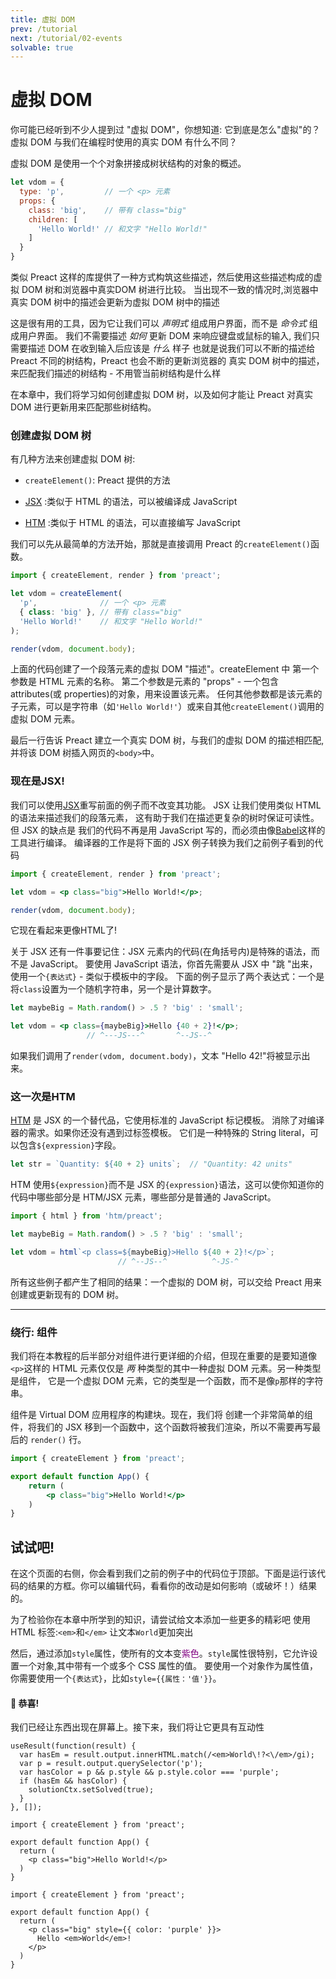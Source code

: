 ```yaml
---
title: 虚拟 DOM
prev: /tutorial
next: /tutorial/02-events
solvable: true
---
```


# 虚拟 DOM

你可能已经听到不少人提到过 "虚拟 DOM"，你想知道:
它到底是怎么"虚拟"的？ 虚拟 DOM 与我们在编程时使用的真实 DOM 有什么不同？

虚拟 DOM 是使用一个个对象拼接成树状结构的对象的概述。

```js
let vdom = {
  type: 'p',         // 一个 <p> 元素
  props: {
    class: 'big',    // 带有 class="big"
    children: [
      'Hello World!' // 和文字 "Hello World!"
    ]
  }
}
```

类似 Preact 这样的库提供了一种方式构筑这些描述，然后使用这些描述构成的虚拟 DOM 树和浏览器中真实DOM 树进行比较。
当出现不一致的情况时,浏览器中真实 DOM 树中的描述会更新为虚拟 DOM 树中的描述

这是很有用的工具，因为它让我们可以 _声明式_ 组成用户界面，而不是 _命令式_ 组成用户界面。
我们不需要描述 _如何_ 更新 DOM 来响应键盘或鼠标的输入, 我们只需要描述 DOM 在收到输入后应该是 _什么_ 样子
也就是说我们可以不断的描述给 Preact 不同的树结构，Preact 也会不断的更新浏览器的 真实 DOM 树中的描述，来匹配我们描述的树结构  - 不用管当前树结构是什么样

在本章中，我们将学习如何创建虚拟 DOM 树，以及如何才能让 Preact 对真实 DOM 进行更新用来匹配那些树结构。

### 创建虚拟 DOM 树

有几种方法来创建虚拟 DOM 树:

- `createElement()`: Preact 提供的方法

- [JSX] :类似于 HTML 的语法，可以被编译成 JavaScript

- [HTM] :类似于 HTML 的语法，可以直接编写 JavaScript

我们可以先从最简单的方法开始，那就是直接调用 Preact 的`createElement()`函数。

```jsx
import { createElement, render } from 'preact';

let vdom = createElement(
  'p',              // 一个 <p> 元素
  { class: 'big' }, // 带有 class="big"
  'Hello World!'    // 和文字 "Hello World!"
);

render(vdom, document.body);
```

上面的代码创建了一个段落元素的虚拟 DOM "描述"。createElement 中
第一个参数是 HTML 元素的名称。
第二个参数是元素的 "props" - 一个包含 attributes(或 properties)的对象，用来设置该元素。
任何其他参数都是该元素的子元素，可以是字符串（如`'Hello World!'`）或来自其他`createElement()`调用的虚拟 DOM 元素。

最后一行告诉 Preact 建立一个真实 DOM 树，与我们的虚拟 DOM 的描述相匹配,并将该 DOM 树插入网页的`<body>`中。

### 现在是JSX!


我们可以使用[JSX]重写前面的例子而不改变其功能。
JSX 让我们使用类似 HTML 的语法来描述我们的段落元素，
这有助于我们在描述更复杂的树时保证可读性。但 JSX 的缺点是
我们的代码不再是用 JavaScript 写的，而必须由像[Babel]这样的工具进行编译。
编译器的工作是将下面的 JSX 例子转换为我们之前例子看到的代码

```jsx
import { createElement, render } from 'preact';

let vdom = <p class="big">Hello World!</p>;

render(vdom, document.body);
```

它现在看起来更像HTML了!

关于 JSX 还有一件事要记住：JSX 元素内的代码(在角括号内)是特殊的语法，而不是 JavaScript。
要使用 JavaScript 语法，你首先需要从 JSX 中 "跳 "出来，使用一个`{表达式}` - 类似于模板中的字段。
下面的例子显示了两个表达式：一个是将`class`设置为一个随机字符串，另一个是计算数字。

```jsx
let maybeBig = Math.random() > .5 ? 'big' : 'small';

let vdom = <p class={maybeBig}>Hello {40 + 2}!</p>;
                 // ^---JS---^       ^--JS--^
```

如果我们调用了`render(vdom, document.body)`，文本 "Hello 42!"将被显示出来。

### 这一次是HTM

[HTM] 是 JSX 的一个替代品，它使用标准的 JavaScript 标记模板。
消除了对编译器的需求。如果你还没有遇到过标签模板。
它们是一种特殊的 String literal，可以包含`${expression}`字段。
```js
let str = `Quantity: ${40 + 2} units`;  // "Quantity: 42 units"
```

HTM 使用`${expression}`而不是 JSX 的`{expression}`语法，这可以使你知道你的代码中哪些部分是 HTM/JSX 元素，哪些部分是普通的 JavaScript。

```js
import { html } from 'htm/preact';

let maybeBig = Math.random() > .5 ? 'big' : 'small';

let vdom = html`<p class=${maybeBig}>Hello ${40 + 2}!</p>`;
                        // ^--JS--^          ^-JS-^
```


所有这些例子都产生了相同的结果：一个虚拟的 DOM 树，可以交给 Preact 用来创建或更新现有的 DOM 树。

---

### 绕行: 组件

我们将在本教程的后半部分对组件进行更详细的介绍，但现在重要的是要知道像`<p>`这样的 HTML 元素仅仅是 _两_ 种类型的其中一种虚拟 DOM 元素。另一种类型是组件，
它是一个虚拟 DOM 元素，它的类型是一个函数，而不是像`p`那样的字符串。

组件是 Virtual DOM 应用程序的构建块。现在，我们将
创建一个非常简单的组件，将我们的 JSX 移到一个函数中，这个函数将被我们渲染，所以不需要再写最后的 `render()` 行。

```jsx
import { createElement } from 'preact';

export default function App() {
	return (
		<p class="big">Hello World!</p>
	)
}
```

## 试试吧!

在这个页面的右侧，你会看到我们之前的例子中的代码位于顶部。下面是运行该代码的结果的方框。你可以编辑代码，看看你的改动是如何影响（或破坏！）结果的。


为了检验你在本章中所学到的知识，请尝试给文本添加一些更多的精彩吧
使用 HTML 标签:`<em>`和`</em>` 让文本`World`更加突出

然后，通过添加`style`属性，使所有的文本变<span style="color:purple">紫色</span>。`style`属性很特别，它允许设置一个对象,其中带有一个或多个 CSS 属性的值。
要使用一个对象作为属性值，你需要使用一个`{表达式}`，比如`style={{属性：'值'}}`。

<solution>
  <h4>🎉 恭喜!</h4>
  <p>我们已经让东西出现在屏幕上。接下来，我们将让它更具有互动性</p>
</solution>


```js:setup
useResult(function(result) {
  var hasEm = result.output.innerHTML.match(/<em>World\!?<\/em>/gi);
  var p = result.output.querySelector('p');
  var hasColor = p && p.style && p.style.color === 'purple';
  if (hasEm && hasColor) {
    solutionCtx.setSolved(true);
  }
}, []);
```


```jsx:repl-initial
import { createElement } from 'preact';

export default function App() {
  return (
    <p class="big">Hello World!</p>
  )
}
```

```jsx:repl-final
import { createElement } from 'preact';

export default function App() {
  return (
    <p class="big" style={{ color: 'purple' }}>
      Hello <em>World</em>!
    </p>
  )
}
```

[JSX]: https://en.wikipedia.org/wiki/JSX_(JavaScript)
[HTM]: https://github.com/developit/htm
[Babel]: https://babeljs.io
